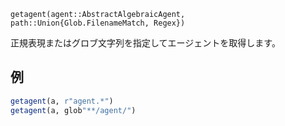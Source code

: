 ```
getagent(agent::AbstractAlgebraicAgent, path::Union{Glob.FilenameMatch, Regex})
```

正規表現またはグロブ文字列を指定してエージェントを取得します。

## 例

```julia
getagent(a, r"agent.*")
getagent(a, glob"**/agent/")
```
